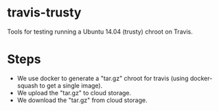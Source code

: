 travis-trusty
=============

Tools for testing running a Ubuntu 14.04 (trusty) chroot on Travis.

Steps
=============

 * We use docker to generate a "tar.gz" chroot for travis (using docker-squash
   to get a single image).
 * We upload the "tar.gz" to cloud storage.
 * We download the "tar.gz" from cloud storage.
